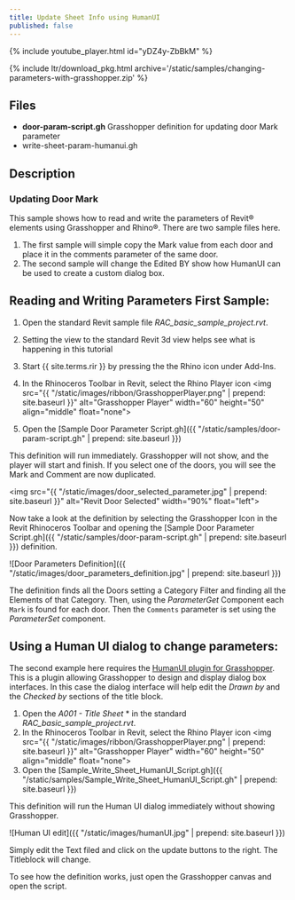 ```yaml
---
title: Update Sheet Info using HumanUI
published: false
---
```


<!-- intro video -->
{% include youtube_player.html id="yDZ4y-ZbBkM" %}


{% include ltr/download_pkg.html archive='/static/samples/changing-parameters-with-grasshopper.zip' %}


## Files
- **door-param-script.gh** Grasshopper definition for updating door Mark parameter
- write-sheet-param-humanui.gh

## Description

### Updating Door Mark


This sample shows how to read and write the parameters of Revit&reg; elements using Grasshopper and Rhino&reg;. There are two sample files here. 

1. The first sample will simple copy the Mark value from each door and place it in the comments parameter of the same door.
2. The second sample will change the Edited BY show how HumanUI can be used to create a custom dialog box.


## Reading and Writing Parameters First Sample:

1. Open the standard Revit sample file *RAC_basic_sample_project.rvt*.
1. Setting the view to the standard Revit 3d view helps see what is happening in this tutorial 
2. Start {{ site.terms.rir }} by pressing the the Rhino icon under Add-Ins.
3. In the Rhinoceros Toolbar in Revit, select the Rhino Player icon <img src="{{ "/static/images/ribbon/GrasshopperPlayer.png" | prepend: site.baseurl }}" alt="Grasshopper Player"
	 width="60" height="50" align="middle" float="none">
	
3. Open the [Sample Door Parameter Script.gh]({{ "/static/samples/door-param-script.gh" | prepend: site.baseurl }})

This definition will run immediately. Grasshopper will not show, and the player will start and finish. If you select one of the doors, you will see the Mark and Comment are now duplicated.

 <img src="{{ "/static/images/door_selected_parameter.jpg" | prepend: site.baseurl }}" alt="Revit Door Selected"
	 width="90%" float="left">

Now take a look at the definition by selecting the Grasshopper Icon in the Revit Rhinoceros Toolbar and opening the [Sample Door Parameter Script.gh]({{ "/static/samples/door-param-script.gh" | prepend: site.baseurl }}) definition.

![Door Parameters Definition]({{ "/static/images/door_parameters_definition.jpg" | prepend: site.baseurl }})

The definition finds all the Doors setting a Category Filter and finding all the Elements of that Category. Then, using the *ParameterGet* Component each `Mark` is found for each door.  Then the `Comments` parameter is set using the *ParameterSet* component.


## Using a Human UI dialog to change parameters:

The second example here requires the [HumanUI plugin for Grasshopper](https://www.food4rhino.com/app/human-ui). This is a plugin allowing Grasshopper to design and display dialog box interfaces.  In this case the dialog interface will help edit the *Drawn by* and the *Checked by* sections of the title block.

1. Open the *A001 - Title Sheet* * in the standard *RAC_basic_sample_project.rvt*.
2. In the Rhinoceros Toolbar in Revit, select the Rhino Player icon <img src="{{ "/static/images/ribbon/GrasshopperPlayer.png" | prepend: site.baseurl }}" alt="Grasshopper Player"
   width="60" height="50" align="middle" float="none">
3. Open the [Sample_Write_Sheet_HumanUI_Script.gh]({{ "/static/samples/Sample_Write_Sheet_HumanUI_Script.gh" | prepend: site.baseurl }})

This definition will run the Human UI dialog immediately without showing Grasshopper.

![Human UI edit]({{ "/static/images/humanUI.jpg" | prepend: site.baseurl }})

Simply edit the Text filed and click on the update buttons to the right.  The Titleblock will change.

To see how the definition works, just open the Grasshopper canvas and open the script.

